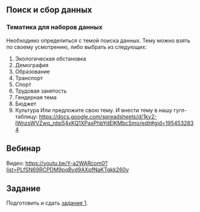  
## Поиск и сбор данных
### Тематика для наборов данных
Необходимо определиться с темой поиска данных.
Тему можно взять по своему усмотрению, либо выбрать из следующих:
1. Экологическая обстановка
2. Демография
3. Образование
4. Транспорт
5. Спорт
6. Трудовая занятость
7. Гендерная тема
8. Бюджет
9. Культура
Или предложите свою тему.
И внести тему в нашу гугл-таблицу: https://docs.google.com/spreadsheets/d/1ky2-lWnzsWVZwq_rdsj54xKQ1XPaxPhbYdElKMbcSmo/edit#gid=1954532834       


## Вебинар
Видео: https://youtu.be/Y-a2WARcom0?list=PLfSN69RCPDM9pqByd9AXpfNaKTqkk260y

## Задание 

Подготовить и сдать [задание 1](https://github.com/iradche/Data-Management-course/blob/master/tasks/task1.md).






   




